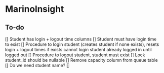 # MarinoInsight #

## To-do ##
[] Student has login + logout time columns
[] Student must have login time to exist
[] Procedure to login student (creates student if none exists), 
    resets login + logout times if exists
    cannot login student already logged in until logged out
[] Procedure to logout student, student must exist
[] Lock student_id should be nullable
[] Remove capacity column from queue table
[] Do we need student name?
[] 